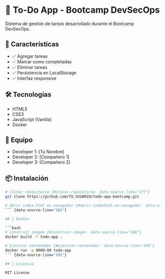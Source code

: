 # 📝 To-Do App - Bootcamp DevSecOps

Sistema de gestión de tareas desarrollado durante el Bootcamp DevSecOps.

## 🚀 Características

- ✅ Agregar tareas
- ✅ Marcar como completadas
- ✅ Eliminar tareas
- ✅ Persistencia en LocalStorage
- ✅ Interfaz responsive

## 🛠️ Tecnologías

- HTML5
- CSS3
- JavaScript (Vanilla)
- Docker

## 👥 Equipo

- Developer 1: [Tu Nombre]
- Developer 2: [Compañero 1]
- Developer 3: [Compañero 2]

## 📦 Instalación

```bash
# Clonar repositorio {#clonar-repositorio  data-source-line="177"}
git clone https://github.com/TU_USUARIO/todo-app-bootcamp.git

# Abrir index.html en navegador {#abrir-indexhtml-en-navegador  data-source-line="180"}
``` {data-source-line="181"}

## 🐳 Docker

```bash
# Construir imagen {#construir-imagen  data-source-line="186"}
docker build -t todo-app .

# Ejecutar contenedor {#ejecutar-contenedor  data-source-line="189"}
docker run -p 8080:80 todo-app
``` {data-source-line="191"}

## 📄 Licencia

MIT License